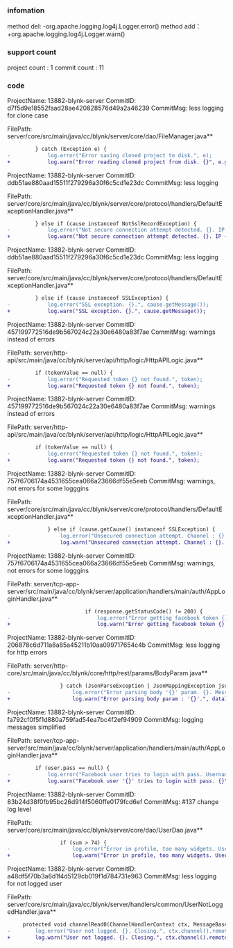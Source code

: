###  infomation 
method del:
-org.apache.logging.log4j.Logger.error()
method add：
+org.apache.logging.log4j.Logger.warn()
###  support count
project count : 1
commit count : 11
###  code
ProjectName: 13882-blynk-server
CommitID: d7f5d9e18552faad28ae420828576d49a2a46239
CommitMsg: less logging for clone case

FilePath: server/core/src/main/java/cc/blynk/server/core/dao/FileManager.java**
```diff
         } catch (Exception e) {
-            log.error("Error saving cloned project to disk.", e);
+            log.warn("Error reading cloned project from disk. {}", e.getMessage());
```
ProjectName: 13882-blynk-server
CommitID: ddb51ae880aad15511f279296a30f6c5cd1e23dc
CommitMsg: less logging

FilePath: server/core/src/main/java/cc/blynk/server/core/protocol/handlers/DefaultExceptionHandler.java**
```diff
         } else if (cause instanceof NotSslRecordException) {
-            log.error("Not secure connection attempt detected. {}. IP {}", cause.getMessage(), ctx.channel().remoteAddress());
+            log.warn("Not secure connection attempt detected. {}. IP {}", cause.getMessage(), ctx.channel().remoteAddress());
```
ProjectName: 13882-blynk-server
CommitID: ddb51ae880aad15511f279296a30f6c5cd1e23dc
CommitMsg: less logging

FilePath: server/core/src/main/java/cc/blynk/server/core/protocol/handlers/DefaultExceptionHandler.java**
```diff
         } else if (cause instanceof SSLException) {
-            log.error("SSL exception. {}.", cause.getMessage());
+            log.warn("SSL exception. {}.", cause.getMessage());
```
ProjectName: 13882-blynk-server
CommitID: 457199772516de9b567024c22a30e6480a83f7ae
CommitMsg: warnings instead of errors

FilePath: server/http-api/src/main/java/cc/blynk/server/api/http/logic/HttpAPILogic.java**
```diff
         if (tokenValue == null) {
-            log.error("Requested token {} not found.", token);
+            log.warn("Requested token {} not found.", token);
```
ProjectName: 13882-blynk-server
CommitID: 457199772516de9b567024c22a30e6480a83f7ae
CommitMsg: warnings instead of errors

FilePath: server/http-api/src/main/java/cc/blynk/server/api/http/logic/HttpAPILogic.java**
```diff
         if (tokenValue == null) {
-            log.error("Requested token {} not found.", token);
+            log.warn("Requested token {} not found.", token);
```
ProjectName: 13882-blynk-server
CommitID: 757f6706174a4531655cea066a23666df55e5eeb
CommitMsg: warnings, not errors for some logggins

FilePath: server/core/src/main/java/cc/blynk/server/core/protocol/handlers/DefaultExceptionHandler.java**
```diff
             } else if (cause.getCause() instanceof SSLException) {
-                log.error("Unsecured connection attempt. Channel : {}. Reason : {}", ctx.channel().remoteAddress(), cause.getMessage());
+                log.warn("Unsecured connection attempt. Channel : {}. Reason : {}", ctx.channel().remoteAddress(), cause.getMessage());
```
ProjectName: 13882-blynk-server
CommitID: 757f6706174a4531655cea066a23666df55e5eeb
CommitMsg: warnings, not errors for some logggins

FilePath: server/tcp-app-server/src/main/java/cc/blynk/server/application/handlers/main/auth/AppLoginHandler.java**
```diff
                         if (response.getStatusCode() != 200) {
-                            log.error("Error getting facebook token {} for user {}. Reason : {}", token, username, response.getResponseBody());
+                            log.warn("Error getting facebook token {} for user {}. Reason : {}", token, username, response.getResponseBody());
```
ProjectName: 13882-blynk-server
CommitID: 206878c6d711a8a85a45211b10aa099717654c4b
CommitMsg: less logging for http errors

FilePath: server/http-core/src/main/java/cc/blynk/core/http/rest/params/BodyParam.java**
```diff
                 } catch (JsonParseException | JsonMappingException jsonParseError) {
-                    log.error("Error parsing body '{}' param. {}. Message {}", uriDecoder.getBodyData(), data, jsonParseError.getMessage());
+                    log.warn("Error parsing body param : '{}'.", data);
```
ProjectName: 13882-blynk-server
CommitID: fa792cf0f5f1d880a759fad54ea7bc4f2ef94909
CommitMsg: logging messages simplified

FilePath: server/tcp-app-server/src/main/java/cc/blynk/server/application/handlers/main/auth/AppLoginHandler.java**
```diff
         if (user.pass == null) {
-            log.error("Facebook user tries to login with pass. Username '{}', {}", username, ctx.channel().remoteAddress());
+            log.warn("Facebook user '{}' tries to login with pass. {}", username, ctx.channel().remoteAddress());
```
ProjectName: 13882-blynk-server
CommitID: 83b24d38f0fb95bc26d914f5060ffe0179fcd6ef
CommitMsg: #137 change log level

FilePath: server/core/src/main/java/cc/blynk/server/core/dao/UserDao.java**
```diff
                 if (sum > 74) {
-                    log.error("Error in profile, too many widgets. User : {}. DashId : {}", user.name, dashBoard.id);
+                    log.warn("Error in profile, too many widgets. User : {}. DashId : {}", user.name, dashBoard.id);
```
ProjectName: 13882-blynk-server
CommitID: a48df5f70b3a6d1f4d5129cb019f1d784731e963
CommitMsg: less logging for not logged user

FilePath: server/core/src/main/java/cc/blynk/server/handlers/common/UserNotLoggedHandler.java**
```diff
     protected void channelRead0(ChannelHandlerContext ctx, MessageBase msg) throws Exception {
-        log.error("User not logged. {}. Closing.", ctx.channel().remoteAddress());
+        log.warn("User not logged. {}. Closing.", ctx.channel().remoteAddress());
```
